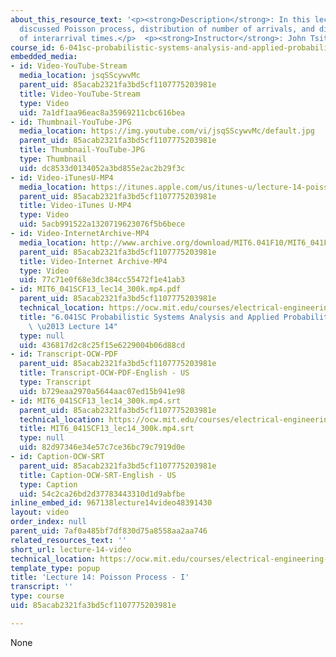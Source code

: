 ```yaml
---
about_this_resource_text: '<p><strong>Description</strong>: In this lecture, the professor
  discussed Poisson process, distribution of number of arrivals, and distribution
  of interarrival times.</p>  <p><strong>Instructor</strong>: John Tsitsiklis</p>'
course_id: 6-041sc-probabilistic-systems-analysis-and-applied-probability-fall-2013
embedded_media:
- id: Video-YouTube-Stream
  media_location: jsqSScywvMc
  parent_uid: 85acab2321fa3bd5cf1107775203981e
  title: Video-YouTube-Stream
  type: Video
  uid: 7a1df1aa96eac8a35969211cbc616bea
- id: Thumbnail-YouTube-JPG
  media_location: https://img.youtube.com/vi/jsqSScywvMc/default.jpg
  parent_uid: 85acab2321fa3bd5cf1107775203981e
  title: Thumbnail-YouTube-JPG
  type: Thumbnail
  uid: dc8533d0134052a3bd855e2ac2b29f3c
- id: Video-iTunesU-MP4
  media_location: https://itunes.apple.com/us/itunes-u/lecture-14-poisson-process-i/id577778306?i=123745413
  parent_uid: 85acab2321fa3bd5cf1107775203981e
  title: Video-iTunes U-MP4
  type: Video
  uid: 5acb991522a1320719623076f5b6bece
- id: Video-InternetArchive-MP4
  media_location: http://www.archive.org/download/MIT6.041F10/MIT6_041F11_lec14_300k.mp4
  parent_uid: 85acab2321fa3bd5cf1107775203981e
  title: Video-Internet Archive-MP4
  type: Video
  uid: 77c71e0f68e3dc384cc55472f1e41ab3
- id: MIT6_041SCF13_lec14_300k.mp4.pdf
  parent_uid: 85acab2321fa3bd5cf1107775203981e
  technical_location: https://ocw.mit.edu/courses/electrical-engineering-and-computer-science/6-041sc-probabilistic-systems-analysis-and-applied-probability-fall-2013/resource-index/lecture-videos/lecture-14-video/MIT6_041SCF13_lec14_300k.mp4.pdf
  title: "6.041SC Probabilistic Systems Analysis and Applied Probability, Fall 2013Transcript\
    \ \u2013 Lecture 14"
  type: null
  uid: 436817d2c8c25f15e6229004b06d88cd
- id: Transcript-OCW-PDF
  parent_uid: 85acab2321fa3bd5cf1107775203981e
  title: Transcript-OCW-PDF-English - US
  type: Transcript
  uid: b729eaa2970a5644aac07ed15b941e98
- id: MIT6_041SCF13_lec14_300k.mp4.srt
  parent_uid: 85acab2321fa3bd5cf1107775203981e
  technical_location: https://ocw.mit.edu/courses/electrical-engineering-and-computer-science/6-041sc-probabilistic-systems-analysis-and-applied-probability-fall-2013/resource-index/lecture-videos/lecture-14-video/MIT6_041SCF13_lec14_300k.mp4.srt
  title: MIT6_041SCF13_lec14_300k.mp4.srt
  type: null
  uid: 82d97346e34e57c7ce36bc79c7919d0e
- id: Caption-OCW-SRT
  parent_uid: 85acab2321fa3bd5cf1107775203981e
  title: Caption-OCW-SRT-English - US
  type: Caption
  uid: 54c2ca26bd2d37783443310d1d9abfbe
inline_embed_id: 967138lecture14video48391430
layout: video
order_index: null
parent_uid: 7af0a485bf7df830d75a8558aa2aa746
related_resources_text: ''
short_url: lecture-14-video
technical_location: https://ocw.mit.edu/courses/electrical-engineering-and-computer-science/6-041sc-probabilistic-systems-analysis-and-applied-probability-fall-2013/resource-index/lecture-videos/lecture-14-video
template_type: popup
title: 'Lecture 14: Poisson Process - I'
transcript: ''
type: course
uid: 85acab2321fa3bd5cf1107775203981e

---
```

None